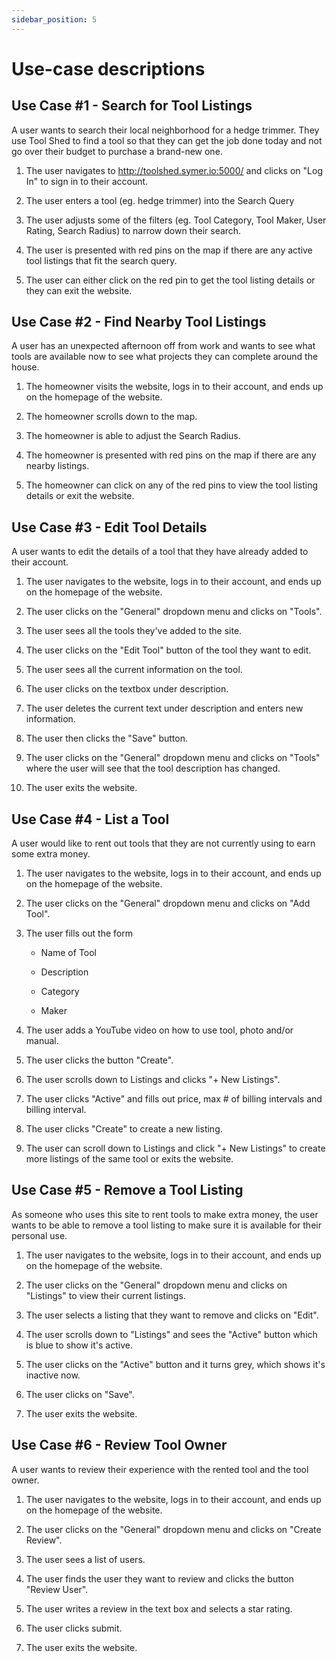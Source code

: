 ```yaml
---
sidebar_position: 5
---
```


# Use-case descriptions
## Use Case #1  - Search for Tool Listings

A user wants to search their local neighborhood for a hedge trimmer. They use Tool Shed to find a tool so that they can get the job done today and not go over their budget to purchase a brand-new one. 

1. The user navigates to http://toolshed.symer.io:5000/ and clicks on "Log In" to sign in to their account.

2. The user enters a tool (eg. hedge trimmer) into the Search Query

4. The user adjusts some of the filters (eg. Tool Category, Tool Maker, User Rating, Search Radius) to narrow down their search.

5. The user is presented with red pins on the map if there are any active tool listings that fit the search query.

6. The user can either click on the red pin to get the tool listing details or they can exit the website.




## Use Case #2  - Find Nearby Tool Listings

A user has an unexpected afternoon off from work and wants to see what tools are available now to see what projects they can complete around the house. 

1. The homeowner visits the website, logs in to their account, and ends up on the homepage of the website.

2. The homeowner scrolls down to the map.

4. The homeowner is able to adjust the Search Radius.

5. The homeowner is presented with red pins on the map if there are any nearby listings.

6. The homeowner can click on any of the red pins to view the tool listing details or exit the website.


 

## Use Case #3 - Edit Tool Details

A user wants to edit the details of a tool that they have already added to their account. 

1. The user navigates to the website, logs in to their account, and ends up on the homepage of the website. 

2. The user clicks on the "General" dropdown menu and clicks on "Tools". 

3. The user sees all the tools they've added to the site.

4. The user clicks on the "Edit Tool" button of the tool they want to edit.

5. The user sees all the current information on the tool. 

6. The user clicks on the textbox under description.

7. The user deletes the current text under description and enters new information. 

8. The user then clicks the "Save" button.

9. The user clicks on the "General" dropdown menu and clicks on "Tools" where the user will see that the tool description has changed.

10. The user exits the website.




## Use Case #4 - List a Tool

A user would like to rent out tools that they are not currently using to earn some extra money. 

1. The user navigates to the website, logs in to their account, and ends up on the homepage of the website. 

2. The user clicks on the "General" dropdown menu and clicks on "Add Tool". 

3. The user fills out the form

    - Name of Tool 

    - Description 

    - Category

    - Maker

3. The user adds a YouTube video on how to use tool, photo and/or manual.

4. The user clicks the button "Create".

5. The user scrolls down to Listings and clicks "+ New Listings".

6. The user clicks "Active" and fills out price, max # of billing intervals and billing interval.

7. The user clicks "Create" to create a new listing.

5. The user can scroll down to Listings and click "+ New Listings" to create more listings of the same tool or exits the website.

 


 ## Use Case #5 - Remove a Tool Listing

As someone who uses this site to rent tools to make extra money, the user wants to be able to remove a tool listing to make sure it is available for their personal use. 

1. The user navigates to the website, logs in to their account, and ends up on the homepage of the website.  

2. The user clicks on the "General" dropdown menu and clicks on "Listings" to view their current listings. 

3. The user selects a listing that they want to remove and clicks on "Edit".

4. The user scrolls down to "Listings" and sees the "Active" button which is blue to show it's active.

5. The user clicks on the "Active" button and it turns grey, which shows it's inactive now.

6. The user clicks on "Save".

7. The user exits the website.


 

## Use Case #6 - Review Tool Owner

A user wants to review their experience with the rented tool and the tool owner.

1. The user navigates to the website, logs in to their account, and ends up on the homepage of the website. 

2. The user clicks on the "General" dropdown menu and clicks on "Create Review". 

3. The user sees a list of users.

4. The user finds the user they want to review and clicks the button "Review User".

5. The user writes a review in the text box and selects a star rating. 

6. The user clicks submit. 

7. The user exits the website.


